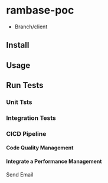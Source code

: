 # rambase-poc

- Branch/client

## Install

## Usage

## Run Tests

### Unit Tsts

### Integration Tests

### CICD Pipeline

#### Code Quality Management

#### Integrate a Performance Management

Send Email

